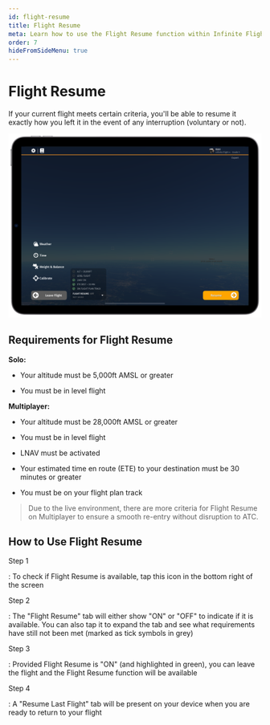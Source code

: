 ```yaml
---
id: flight-resume
title: Flight Resume
meta: Learn how to use the Flight Resume function within Infinite Flight.
order: 7
hideFromSideMenu: true
---
```


# Flight Resume

If your current flight meets certain criteria, you'll be able to resume it exactly how you left it in the event of any interruption (voluntary or not).



![Flight Resume](_images/manual/frames/flight-resume-241.png)

 

## Requirements for Flight Resume

**Solo:**

- Your altitude must be 5,000ft AMSL or greater

- You must be in level flight

  

**Multiplayer:**

- Your altitude must be 28,000ft AMSL or greater

- You must be in level flight

- LNAV must be activated

- Your estimated time en route (ETE) to your destination must be 30 minutes or greater

- You must be on your flight plan track

  

> Due to the live environment, there are more criteria for Flight Resume on Multiplayer to ensure a smooth re-entry without disruption to ATC. 



## How to Use Flight Resume



Step 1

: To check if Flight Resume is available, tap this icon in the bottom right of the screen



Step 2

: The "Flight Resume" tab will either show "ON" or "OFF" to indicate if it is available. You can also tap it to expand the tab and see what requirements have still not been met (marked as tick symbols in grey)



Step 3

: Provided Flight Resume is "ON" (and highlighted in green), you can leave the flight and the Flight Resume function will be available



Step 4

: A "Resume Last Flight" tab will be present on your device when you are ready to return to your flight
